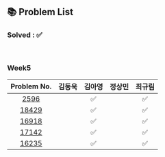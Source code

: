 ## 📚 Problem List 

### Solved : ✅

<br>

### Week5

|Problem No.|김동욱|김아영|정상민|최규림|
|:-----------:|:-----:|:----:|:----:|:----:|
|[2596](https://www.acmicpc.net/problem/2596)|   |   ✅ |  | ✅ |
|[18429](https://www.acmicpc.net/problem/18429)|   |  ✅  |  | ✅ |
|[16918](https://www.acmicpc.net/problem/16918)|   |   ✅ |  | ✅  |
|[17142](https://www.acmicpc.net/problem/17142)|   |    ✅|  | ✅  |
|[16235](https://www.acmicpc.net/problem/16235)|  |  ✅ |  | ✅  |

